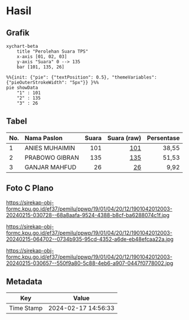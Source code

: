 # Hasil

## Grafik

```mermaid
xychart-beta
    title "Perolehan Suara TPS"
    x-axis [01, 02, 03]
    y-axis "Suara" 0 --> 135
    bar [101, 135, 26]
```

```mermaid
%%{init: {"pie": {"textPosition": 0.5}, "themeVariables": {"pieOuterStrokeWidth": "5px"}} }%%
pie showData
    "1" : 101
    "2" : 135
    "3" : 26
```

## Tabel

| No. | Nama Paslon    | Suara | Suara (raw) | Persentase |
|:--- |:-------------- | -----:| -----------:| ----------:|
| 1   | ANIES MUHAIMIN | 101   | [101][p-1]  | 38,55      |
| 2   | PRABOWO GIBRAN | 135   | [135][p-2]  | 51,53      |
| 3   | GANJAR MAHFUD  | 26    | [26][p-3]   | 9,92       |


[p-1]: https://github.com/gigit-pemilu/pemilu-2024-19-kepulauan-bangka-belitung/blob/main/pilpres/hitung-suara/sub/19-kepulauan-bangka-belitung/sub/01-bangka/sub/04-mendo-barat/sub/2012-rukam/sub/003-tps/sub/paslon-1.txt
[p-2]: https://github.com/gigit-pemilu/pemilu-2024-19-kepulauan-bangka-belitung/blob/main/pilpres/hitung-suara/sub/19-kepulauan-bangka-belitung/sub/01-bangka/sub/04-mendo-barat/sub/2012-rukam/sub/003-tps/sub/paslon-2.txt
[p-3]: https://github.com/gigit-pemilu/pemilu-2024-19-kepulauan-bangka-belitung/blob/main/pilpres/hitung-suara/sub/19-kepulauan-bangka-belitung/sub/01-bangka/sub/04-mendo-barat/sub/2012-rukam/sub/003-tps/sub/paslon-3.txt

## Foto C Plano

https://sirekap-obj-formc.kpu.go.id/ef37/pemilu/ppwp/19/01/04/20/12/1901042012003-20240215-030728--68a8aafa-9524-4388-b8cf-ba6288074c1f.jpg

https://sirekap-obj-formc.kpu.go.id/ef37/pemilu/ppwp/19/01/04/20/12/1901042012003-20240215-064702--0734b935-95cd-4352-a6de-eb48efcaa22a.jpg

https://sirekap-obj-formc.kpu.go.id/ef37/pemilu/ppwp/19/01/04/20/12/1901042012003-20240215-030657--550f9a80-5c88-4eb6-a907-0447f0778002.jpg


## Metadata

| Key        | Value               |
| ---------- | ------------------- |
| Time Stamp | 2024-02-17 14:56:33 |



